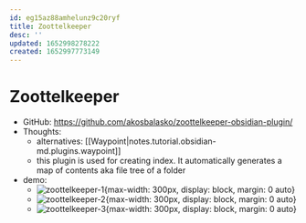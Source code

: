 ```yaml
---
id: eg15az88amhelunz9c20ryf
title: Zoottelkeeper
desc: ''
updated: 1652998278222
created: 1652997773149
---
```

# Zoottelkeeper

- GitHub: https://github.com/akosbalasko/zoottelkeeper-obsidian-plugin/
- Thoughts:
    - alternatives: [[Waypoint|notes.tutorial.obsidian-md.plugins.waypoint]]
    - this plugin is used for creating index. It automatically generates a map of contents aka file tree of a folder
- demo:
    - ![zoottelkeeper-1](https://user-images.githubusercontent.com/46029522/126865703-c3a3d12f-a88f-42d1-806a-415d9e1afa53.png){max-width: 300px, display: block, margin: 0 auto}
    - ![zoottelkeeper-2](https://user-images.githubusercontent.com/46029522/126865758-883888d3-8cf1-496a-aa04-58ae6a4c69a6.png){max-width: 300px, display: block, margin: 0 auto}
    - ![zoottelkeeper-3](https://user-images.githubusercontent.com/46029522/126865823-84272e62-8f4f-417c-8af1-e624a02963be.png){max-width: 300px, display: block, margin: 0 auto}